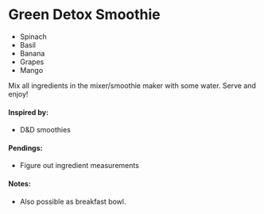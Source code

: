 # Green Detox Smoothie

* Spinach
* Basil
* Banana
* Grapes
* Mango

Mix all ingredients in the mixer/smoothie maker with some water. Serve and enjoy!

#### Inspired by: 
* D&D smoothies

#### Pendings: 
* Figure out ingredient measurements

#### Notes: 
* Also possible as breakfast bowl.

